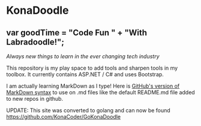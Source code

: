 KonaDoodle
==========

## var goodTime = "Code Fun " + "With Labradoodle!";

*Always new things to learn in the ever changing tech industry*

This repository is my play space to add tools and sharpen tools in my toolbox.  It currently contains ASP.NET / C# and uses Bootstrap.

I am actually learning MarkDown as I type! Here is [GitHub's version of MarkDown syntax](https://guides.github.com/features/mastering-markdown/) to use on .md files like the default README.md file added to new repos in github.

UPDATE: This site was converted to golang and can now be found https://github.com/KonaCoder/GoKonaDoodle
